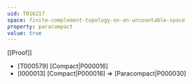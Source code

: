 ```yaml
---
uid: T016217
space: finite-complement-topology-on-an-uncountable-space
property: paracompact
value: true
---
```

[[Proof]]

* [T000579] [Compact|P000016]
* [I000013] [Compact|P000016] => [Paracompact|P000030]

